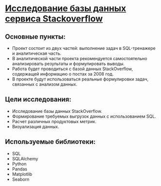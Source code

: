 # [Исследование базы данных сервиса Stackoverflow](https://github.com/Kibmor/Ramil_Yarullin_data_analyst/blob/main/08.%20%D0%9F%D1%80%D0%BE%D0%B4%D0%B2%D0%B8%D0%BD%D1%83%D1%82%D1%8B%D0%B9%20SQL/08_Advanced_SQL.ipynb)

## Основные пункты:
- Проект состоит из двух частей: выполнение задач в SQL-тренажере и аналитическая часть.
- В аналитической части проекта рекомендуется самостоятельно анализировать результаты и формулировать выводы.
- Работа будет проводиться с базой данных StackOverflow, содержащей информацию о постах за 2008 год.
- В проекте будут использоваться реальные формулировки задач, связанных с анализом данных.

## Цели исследования:
- Исследование базы данных StackOverflow.
- Формирование требуемых выгрузок данных с использованием SQL.
- Расчет различных продуктовых метрик.
- Визуализация данных.

## Используемые библиотеки:
- SQL
- SQLAlchemy
- Python
- Pandas
- Matplotlib
- Seaborn
